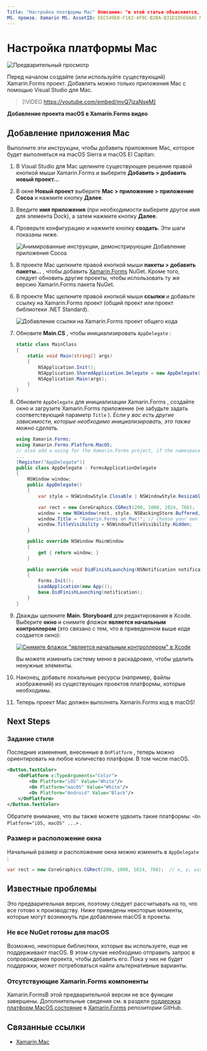 ```yaml
---
Title: "Настройка платформы Mac" Описание: "в этой статье объясняется, как добавить в проект проект Mac Xamarin.Forms , который будет создавать приложение, которое может выполняться на macOS Sierra и MacOS El Capitan".
MS. произв. Xamarin MS. AssetID: EEC549E0-F182-4F9C-B2BA-B31D19569AA5 MS. Technology: Xamarin-Forms MS. Custom: ксаму — автор видео: давидбритч MS. author: дабритч МС. Дата: 05/03/2017 No-Loc: [ Xamarin.Forms , Xamarin.Essentials ]
---
```


# <a name="mac-platform-setup"></a>Настройка платформы Mac

![Предварительный просмотр](~/media/shared/preview.png)

Перед началом создайте (или используйте существующий) Xamarin.Forms проект. Добавлять можно только приложения Mac с помощью Visual Studio для Mac.

> [!VIDEO https://youtube.com/embed/mvQ7jzaNseM]

**Добавление проекта macOS в Xamarin.Forms видео**

## <a name="adding-a-mac-app"></a>Добавление приложения Mac

Выполните эти инструкции, чтобы добавить приложение Mac, которое будет выполняться на macOS Sierra и macOS El Capitan:

1. В Visual Studio для Mac щелкните существующее решение правой кнопкой мыши Xamarin.Forms и выберите **Добавить > добавить новый проект...**

2. В окне **Новый проект** выберите **Mac > приложение > приложение Cocoa** и нажмите кнопку **Далее**.

3. Введите **имя приложения** (при необходимости выберите другое имя для элемента Dock), а затем нажмите кнопку **Далее**.

4. Проверьте конфигурацию и нажмите кнопку **создать**. Эти шаги показаны ниже.

    ![Анимированные инструкции, демонстрирующие Добавление приложения Cocoa](mac-images/add-macos-proj.gif)

5. В проекте Mac щелкните правой кнопкой мыши **пакеты > добавить пакеты...** , чтобы добавить [Xamarin.Forms](https://www.nuget.org/packages/Xamarin.Forms/) NuGet. Кроме того, следует обновить другие проекты, чтобы использовать ту же версию Xamarin.Forms пакета NuGet.

6. В проекте Mac щелкните правой кнопкой мыши **ссылки** и добавьте ссылку на Xamarin.Forms проект (общий проект или проект библиотеки .NET Standard).

    ![Добавление ссылки на Xamarin.Forms проект общего кода](mac-images/references-sml.png)

7. Обновите **Main.CS** , чтобы инициализировать `AppDelegate` :

    ```csharp
    static class MainClass
    {
        static void Main(string[] args)
        {
            NSApplication.Init();
            NSApplication.SharedApplication.Delegate = new AppDelegate(); // add this line
            NSApplication.Main(args);
        }
    }
    ```

8. Обновите `AppDelegate` для инициализации Xamarin.Forms , создайте окно и загрузите Xamarin.Forms приложение (не забудьте задать соответствующий параметр `Title` ). _Если у вас есть другие зависимости, которые необходимо инициализировать, это также можно сделать._

    ```csharp
    using Xamarin.Forms;
    using Xamarin.Forms.Platform.MacOS;
    // also add a using for the Xamarin.Forms project, if the namespace is different to this file
    ...
    [Register("AppDelegate")]
    public class AppDelegate : FormsApplicationDelegate
    {
        NSWindow window;
        public AppDelegate()
        {
            var style = NSWindowStyle.Closable | NSWindowStyle.Resizable | NSWindowStyle.Titled;

            var rect = new CoreGraphics.CGRect(200, 1000, 1024, 768);
            window = new NSWindow(rect, style, NSBackingStore.Buffered, false);
            window.Title = "Xamarin.Forms on Mac!"; // choose your own Title here
            window.TitleVisibility = NSWindowTitleVisibility.Hidden;
        }

        public override NSWindow MainWindow
        {
            get { return window; }
        }

        public override void DidFinishLaunching(NSNotification notification)
        {
            Forms.Init();
            LoadApplication(new App());
            base.DidFinishLaunching(notification);
        }
    }
    ```

9. Дважды щелкните **Main. Storyboard** для редактирования в Xcode. Выберите **окно** и снимите _флажок_ **является начальным контроллером** (это связано с тем, что в приведенном выше коде создается окно):

    [![Снимите флажок "является начальным контроллером" в Xcode](mac-images/xcode-init-controller-sml.png)](mac-images/xcode-init-controller.png#lightbox)

    Вы можете изменить систему меню в раскадровке, чтобы удалить ненужные элементы.

10. Наконец, добавьте локальные ресурсы (например, файлы изображений) из существующих проектов платформы, которые необходимы.

11. Теперь проект Mac должен выполнять Xamarin.Forms код в macOS!

## <a name="next-steps"></a>Next Steps

### <a name="styling"></a>Задание стиля

Последние изменения, внесенные в `OnPlatform` , теперь можно ориентировать на любое количество платформ. В том числе macOS.

```xml
<Button.TextColor>
    <OnPlatform x:TypeArguments="Color">
        <On Platform="iOS" Value="White"/>
        <On Platform="macOS" Value="White"/>
        <On Platform="Android" Value="Black"/>
    </OnPlatform>
</Button.TextColor>
```

Обратите внимание, что вы также можете удвоить такие платформы: `<On Platform="iOS, macOS" ...>` .

### <a name="window-size-and-position"></a>Размер и расположение окна

Начальный размер и расположение окна можно изменить в `AppDelegate` :

```csharp
var rect = new CoreGraphics.CGRect(200, 1000, 1024, 768);  // x, y, width, height
```

## <a name="known-issues"></a>Известные проблемы

Это предварительная версия, поэтому следует рассчитывать на то, что все готово к производству. Ниже приведены некоторые моменты, которые могут возникнуть при добавлении macOS в проекты.

### <a name="not-all-nugets-are-ready-for-macos"></a>Не все NuGet готовы для macOS

Возможно, некоторые библиотеки, которые вы используете, еще не поддерживают macOS. В этом случае необходимо отправить запрос в сопровождение проекта, чтобы добавить его. Пока у них не будет поддержки, может потребоваться найти альтернативные варианты.

### <a name="missing-xamarinforms-features"></a>Отсутствующие Xamarin.Forms компоненты

Xamarin.FormsВ этой предварительной версии не все функции завершены. Дополнительные сведения см. в разделе [поддержка платформ MacOS состояние](https://github.com/xamarin/Xamarin.Forms/wiki/Platform-Support-macOS-Status) в [Xamarin.Forms](https://github.com/xamarin/Xamarin.Forms) репозитории GitHub.

## <a name="related-links"></a>Связанные ссылки

- [Xamarin.Mac](~/mac/index.yml)
